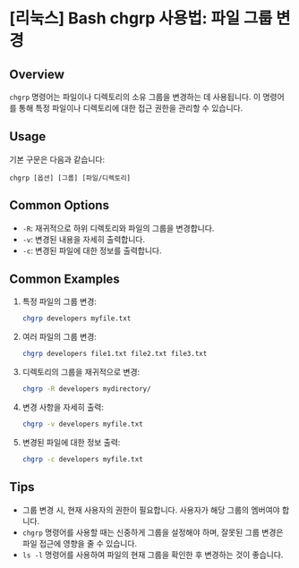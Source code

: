 # [리눅스] Bash chgrp 사용법: 파일 그룹 변경

## Overview
`chgrp` 명령어는 파일이나 디렉토리의 소유 그룹을 변경하는 데 사용됩니다. 이 명령어를 통해 특정 파일이나 디렉토리에 대한 접근 권한을 관리할 수 있습니다.

## Usage
기본 구문은 다음과 같습니다:
```
chgrp [옵션] [그룹] [파일/디렉토리]
```

## Common Options
- `-R`: 재귀적으로 하위 디렉토리와 파일의 그룹을 변경합니다.
- `-v`: 변경된 내용을 자세히 출력합니다.
- `-c`: 변경된 파일에 대한 정보를 출력합니다.

## Common Examples
1. 특정 파일의 그룹 변경:
   ```bash
   chgrp developers myfile.txt
   ```

2. 여러 파일의 그룹 변경:
   ```bash
   chgrp developers file1.txt file2.txt file3.txt
   ```

3. 디렉토리의 그룹을 재귀적으로 변경:
   ```bash
   chgrp -R developers mydirectory/
   ```

4. 변경 사항을 자세히 출력:
   ```bash
   chgrp -v developers myfile.txt
   ```

5. 변경된 파일에 대한 정보 출력:
   ```bash
   chgrp -c developers myfile.txt
   ```

## Tips
- 그룹 변경 시, 현재 사용자의 권한이 필요합니다. 사용자가 해당 그룹의 멤버여야 합니다.
- `chgrp` 명령어를 사용할 때는 신중하게 그룹을 설정해야 하며, 잘못된 그룹 변경은 파일 접근에 영향을 줄 수 있습니다.
- `ls -l` 명령어를 사용하여 파일의 현재 그룹을 확인한 후 변경하는 것이 좋습니다.